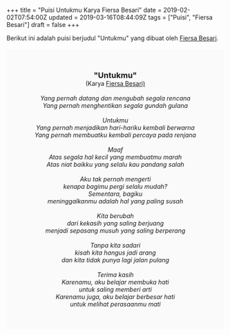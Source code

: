 +++
title = "Puisi Untukmu Karya Fiersa Besari"
date = 2019-02-02T07:54:00Z
updated = 2019-03-16T08:44:09Z
tags = ["Puisi", "Fiersa Besari"]
draft = false
+++

<div dir="ltr" style="text-align: left;" trbidi="on"><div dir="ltr" style="text-align: left;" trbidi="on"><div style="text-align: justify;">Berikut ini adalah puisi berjudul "Untukmu" yang dibuat oleh <a href="https://www.youtube.com/user/fiersabesari" target="_blank">Fiersa Besari</a>. </div><br /><div style="background: #FAFAFA; font-size: 14px; height: auto; margin: 0 auto; padding: 50px; text-align: center; width: auto;"><span style="font-size: 18px;"><b>"Untukmu"</b></span><br />(Karya <a href="https://www.sekata.web.id/tags/fiersa-besari" target="_blank">Fiersa Besari)</a> <br /><br /><i>Yang pernah datang dan mengubah segala rencana<br />Yang pernah menghentikan segala gundah gulana</i><br /><i><br />Untukmu<br />Yang pernah menjadikan hari-hariku kembali berwarna<br />Yang pernah membuatku kembali percaya pada renjana</i><br /><i><br />Maaf<br />Atas segala hal kecil yang membuatmu marah<br />Atas niat baikku yang selalu kau pandang salah</i><br /><i><br />Aku tak pernah mengerti<br />kenapa bagimu pergi selalu mudah?<br />Sementara, bagiku<br />meninggalkanmu adalah hal yang paling susah</i><br /><i><br />Kita berubah<br />dari kekasih yang saling berjuang<br />menjadi sepasang musuh yang saling berperang</i><br /><i><br />Tanpa kita sadari<br />kisah kita hangus jadi arang<br />dan kita tidak punya lagi jalan pulang</i><br /><i><br />Terima kasih<br />Karenamu, aku belajar membuka hati<br />untuk saling memberi arti<br />Karenamu juga, aku belajar berbesar hati<br />untuk melihat perasaanmu mati</i> </div></div></div>
